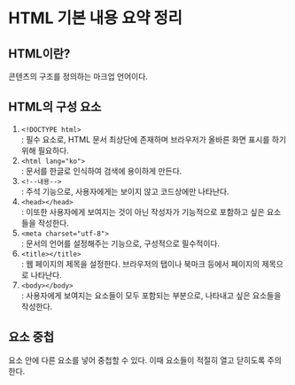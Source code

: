 # HTML 기본 내용 요약 정리 #

## HTML이란? ##
콘텐츠의 구조를 정의하는 마크업 언어이다.

## HTML의 구성 요소 ##
1. `<!DOCTYPE html>` <br>
 : 필수 요소로, HTML 문서 최상단에 존재하며 브라우저가 올바른 화면 표시를 하기 위해 필요하다.
2. `<html lang="ko">` <br>
 : 문서를 한글로 인식하여 검색에 용이하게 만든다.
3. `<!--내용-->` <br>
 : 주석 기능으로, 사용자에게는 보이지 않고 코드상에만 나타난다.
4. `<head></head>` <br>
 : 이또한 사용자에게 보여지는 것이 아닌 작성자가 기능적으로 포함하고 싶은 요소들을 작성한다.
5. `<meta charset="utf-8">` <br>
 : 문서의 언어를 설정해주는 기능으로, 구성적으로 필수적이다.
6. `<title></title>` <br>
 : 웹 페이지의 제목을 설정한다. 브라우저의 탭이나 북마크 등에서 페이지의 제목으로 나타난다.
7. `<body></body>` <br>
 : 사용자에게 보여지는 요소들이 모두 포함되는 부분으로, 나타내고 싶은 요소들을 작성한다.

## 요소 중첩 ##
요소 안에 다른 요소를 넣어 중첩할 수 있다. 이때 요소들이 적절히 열고 닫히도록 주의한다.